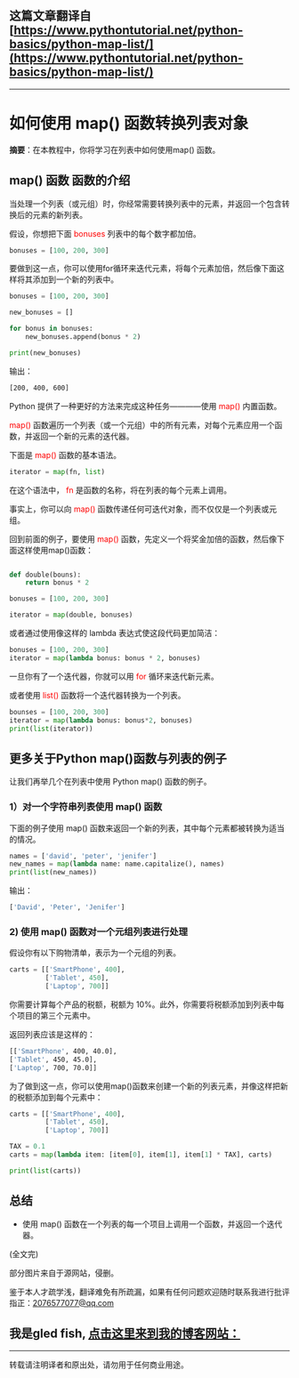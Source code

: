 **这篇文章翻译自**[https://www.pythontutorial.net/python-basics/python-map-list/](https://www.pythontutorial.net/python-basics/python-map-list/)
---
---

# 如何使用 map() 函数转换列表对象

**摘要**：在本教程中，你将学习在列表中如何使用map() 函数。

## map() 函数 函数的介绍

当处理一个列表（或元组）时，你经常需要转换列表中的元素，并返回一个包含转换后的元素的新列表。

假设，你想把下面<font color=red> bonuses </font>列表中的每个数字都加倍。

```python
bonuses = [100, 200, 300]
```

要做到这一点，你可以使用for循环来迭代元素，将每个元素加倍，然后像下面这样将其添加到一个新的列表中。

```python
bonuses = [100, 200, 300]

new_bonuses = []

for bonus in bonuses:
    new_bonuses.append(bonus * 2)

print(new_bonuses)
```

输出：

```bash
[200, 400, 600]
```

Python 提供了一种更好的方法来完成这种任务————使用 <font color=red> map() </font> 内置函数。

<font color=red> map() </font>函数遍历一个列表（或一个元组）中的所有元素，对每个元素应用一个函数，并返回一个新的元素的迭代器。

下面是<font color=red> map() </font>函数的基本语法。

```python
iterator = map(fn, list)
```

在这个语法中， <font color=red> fn </font> 是函数的名称，将在列表的每个元素上调用。

事实上，你可以向 <font color=red> map() </font> 函数传递任何可迭代对象，而不仅仅是一个列表或元组。

回到前面的例子，要使用 <font color=red> map() </font> 函数，先定义一个将奖金加倍的函数，然后像下面这样使用map()函数：

```python

def double(bouns):
    return bonus * 2

bonuses = [100, 200, 300]

iterator = map(double, bonuses)
```

或者通过使用像这样的 lambda 表达式使这段代码更加简洁：

```python
bonuses = [100, 200, 300]
iterator = map(lambda bonus: bonus * 2, bonuses)
```

一旦你有了一个迭代器，你就可以用<font color=red> for </font> 循环来迭代新元素。

或者使用<font color=red> list() </font> 函数将一个迭代器转换为一个列表。

```python
bounses = [100, 200, 300]
iterator = map(lambda bonus: bonus*2, bonuses)
print(list(iterator))

```

## 更多关于Python map()函数与列表的例子

让我们再举几个在列表中使用 Python map() 函数的例子。

### 1）对一个字符串列表使用 map() 函数
下面的例子使用 map() 函数来返回一个新的列表，其中每个元素都被转换为适当的情况。
```python
names = ['david', 'peter', 'jenifer']
new_names = map(lambda name: name.capitalize(), names)
print(list(new_names))

```

输出：

```bash
['David', 'Peter', 'Jenifer']
```

### 2) 使用 map() 函数对一个元组列表进行处理

假设你有以下购物清单，表示为一个元组的列表。

```python
carts = [['SmartPhone', 400],
         ['Tablet', 450],
         ['Laptop', 700]]
```

你需要计算每个产品的税额，税额为 10%。此外，你需要将税额添加到列表中每个项目的第三个元素中。

返回列表应该是这样的：
```bash
[['SmartPhone', 400, 40.0],
['Tablet', 450, 45.0],
['Laptop', 700, 70.0]]
```

为了做到这一点，你可以使用map()函数来创建一个新的列表元素，并像这样把新的税额添加到每个元素中：

```python
carts = [['SmartPhone', 400],
         ['Tablet', 450],
         ['Laptop', 700]]

TAX = 0.1
carts = map(lambda item: [item[0], item[1], item[1] * TAX], carts)

print(list(carts))
```

## 总结
* 使用 map() 函数在一个列表的每一个项目上调用一个函数，并返回一个迭代器。



(全文完)

部分图片来自于源网站，侵删。

鉴于本人才疏学浅，翻译难免有所疏漏，如果有任何问题欢迎随时联系我进行批评指正：2076577077@qq.com  

我是gled fish, [点击这里来到我的博客网站：](https://gledfish.netlify.app/)
---
---
转载请注明译者和原出处，请勿用于任何商业用途。
